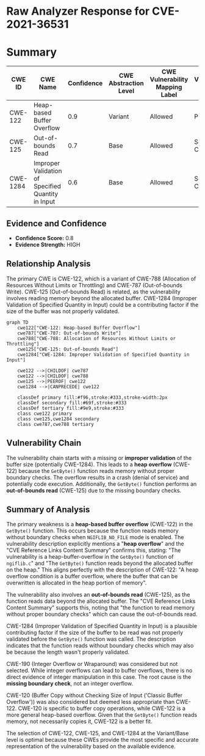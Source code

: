 # Raw Analyzer Response for CVE-2021-36531

# Summary
| CWE ID | CWE Name | Confidence | CWE Abstraction Level | CWE Vulnerability Mapping Label | CWE-Vulnerability Mapping Notes |
|---|---|---|---|---|---|
| CWE-122 | Heap-based Buffer Overflow | 0.9 | Variant | Allowed | Primary CWE |
| CWE-125 | Out-of-bounds Read | 0.7 | Base | Allowed | Secondary Candidate |
| CWE-1284 | Improper Validation of Specified Quantity in Input | 0.6 | Base | Allowed | Secondary Candidate |

## Evidence and Confidence

*   **Confidence Score:** 0.8
*   **Evidence Strength:** HIGH

## Relationship Analysis
The primary CWE is CWE-122, which is a variant of CWE-788 (Allocation of Resources Without Limits or Throttling) and CWE-787 (Out-of-bounds Write). CWE-125 (Out-of-bounds Read) is related, as the vulnerability involves reading memory beyond the allocated buffer. CWE-1284 (Improper Validation of Specified Quantity in Input) could be a contributing factor if the size of the buffer was not properly validated.

```mermaid
graph TD
    cwe122["CWE-122: Heap-based Buffer Overflow"]
    cwe787["CWE-787: Out-of-bounds Write"]
    cwe788["CWE-788: Allocation of Resources Without Limits or Throttling"]
    cwe125["CWE-125: Out-of-bounds Read"]
    cwe1284["CWE-1284: Improper Validation of Specified Quantity in Input"]

    cwe122 -->|CHILDOF| cwe787
    cwe122 -->|CHILDOF| cwe788
    cwe125 -->|PEEROF| cwe122
    cwe1284 -->|CANPRECEDE| cwe122

    classDef primary fill:#f96,stroke:#333,stroke-width:2px
    classDef secondary fill:#69f,stroke:#333
    classDef tertiary fill:#9e9,stroke:#333
    class cwe122 primary
    class cwe125,cwe1284 secondary
    class cwe787,cwe788 tertiary
```

## Vulnerability Chain
The vulnerability chain starts with a missing or **improper validation** of the buffer size (potentially CWE-1284). This leads to a **heap overflow** (CWE-122) because the `GetByte()` function reads memory without proper boundary checks. The overflow results in a crash (denial of service) and potentially code execution. Additionally, the `GetByte()` function performs an **out-of-bounds read** (CWE-125) due to the missing boundary checks.

## Summary of Analysis
The primary weakness is a **heap-based buffer overflow** (CWE-122) in the `GetByte()` function. This occurs because the function reads memory without boundary checks when `NGIFLIB_NO_FILE` mode is enabled. The vulnerability description explicitly mentions a "**heap overflow**" and the "CVE Reference Links Content Summary" confirms this, stating: "The vulnerability is a heap-buffer-overflow in the `GetByte()` function of `ngiflib.c`" and "The `GetByte()` function reads beyond the allocated buffer on the heap." This aligns perfectly with the description of CWE-122: "A heap overflow condition is a buffer overflow, where the buffer that can be overwritten is allocated in the heap portion of memory".

The vulnerability also involves an **out-of-bounds read** (CWE-125), as the function reads data beyond the allocated buffer. The "CVE Reference Links Content Summary" supports this, noting that "the function to read memory without proper boundary checks" which can cause the out-of-bounds read.

CWE-1284 (Improper Validation of Specified Quantity in Input) is a plausible contributing factor if the size of the buffer to be read was not properly validated before the `GetByte()` function was called. The description indicates that the function reads without boundary checks which may also be because the length wasn't properly validated.

CWE-190 (Integer Overflow or Wraparound) was considered but not selected. While integer overflows can lead to buffer overflows, there is no direct evidence of integer manipulation in this case. The root cause is the **missing boundary check**, not an integer overflow.

CWE-120 (Buffer Copy without Checking Size of Input ('Classic Buffer Overflow')) was also considered but deemed less appropriate than CWE-122. CWE-120 is specific to buffer copy operations, while CWE-122 is a more general heap-based overflow. Given that the `GetByte()` function reads memory, not necessarily copies it, CWE-122 is a better fit.

The selection of CWE-122, CWE-125, and CWE-1284 at the Variant/Base level is optimal because these CWEs provide the most specific and accurate representation of the vulnerability based on the available evidence.